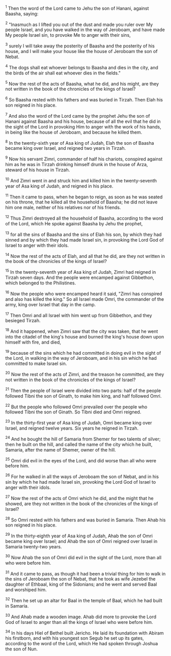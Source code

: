 <sup>1</sup> 
Then the word of the Lord came to Jehu the son of Hanani, against Baasha, saying: 

<sup>2</sup> 
"Inasmuch as I lifted you out of the dust and made you ruler over My people Israel, and you have walked in the way of Jeroboam, and have made My people Israel sin, to provoke Me to anger with their sins, 

<sup>3</sup> 
surely I will take away the posterity of Baasha and the posterity of his house, and I will make your house like the house of Jeroboam the son of Nebat. 

<sup>4</sup> 
The dogs shall eat whoever belongs to Baasha and dies in the city, and the birds of the air shall eat whoever dies in the fields." 

<sup>5</sup> 
Now the rest of the acts of Baasha, what he did, and his might, are they not written in the book of the chronicles of the kings of Israel? 

<sup>6</sup> 
So Baasha rested with his fathers and was buried in Tirzah. Then Elah his son reigned in his place. 

<sup>7</sup> 
And also the word of the Lord came by the prophet Jehu the son of Hanani against Baasha and his house, because of all the evil that he did in the sight of the Lord in provoking Him to anger with the work of his hands, in being like the house of Jeroboam, and because he killed them.

<sup>8</sup> 
In the twenty-sixth year of Asa king of Judah, Elah the son of Baasha became king over Israel, and reigned two years in Tirzah. 

<sup>9</sup> 
Now his servant Zimri, commander of half his chariots, conspired against him as he was in Tirzah drinking himself drunk in the house of Arza, steward of his house in Tirzah. 

<sup>10</sup> 
And Zimri went in and struck him and killed him in the twenty-seventh year of Asa king of Judah, and reigned in his place. 

<sup>11</sup> 
Then it came to pass, when he began to reign, as soon as he was seated on his throne, that he killed all the household of Baasha; he did not leave him one male, neither of his relatives nor of his friends. 

<sup>12</sup> 
Thus Zimri destroyed all the household of Baasha, according to the word of the Lord, which He spoke against Baasha by Jehu the prophet, 

<sup>13</sup> 
for all the sins of Baasha and the sins of Elah his son, by which they had sinned and by which they had made Israel sin, in provoking the Lord God of Israel to anger with their idols. 

<sup>14</sup> 
Now the rest of the acts of Elah, and all that he did, are they not written in the book of the chronicles of the kings of Israel? 

<sup>15</sup> 
In the twenty-seventh year of Asa king of Judah, Zimri had reigned in Tirzah seven days. And the people were encamped against Gibbethon, which belonged to the Philistines. 

<sup>16</sup> 
Now the people who were encamped heard it said, "Zimri has conspired and also has killed the king." So all Israel made Omri, the commander of the army, king over Israel that day in the camp. 

<sup>17</sup> 
Then Omri and all Israel with him went up from Gibbethon, and they besieged Tirzah. 

<sup>18</sup> 
And it happened, when Zimri saw that the city was taken, that he went into the citadel of the king's house and burned the king's house down upon himself with fire, and died, 

<sup>19</sup> 
because of the sins which he had committed in doing evil in the sight of the Lord, in walking in the way of Jeroboam, and in his sin which he had committed to make Israel sin. 

<sup>20</sup> 
Now the rest of the acts of Zimri, and the treason he committed, are they not written in the book of the chronicles of the kings of Israel? 

<sup>21</sup> 
Then the people of Israel were divided into two parts: half of the people followed Tibni the son of Ginath, to make him king, and half followed Omri. 

<sup>22</sup> 
But the people who followed Omri prevailed over the people who followed Tibni the son of Ginath. So Tibni died and Omri reigned. 

<sup>23</sup> 
In the thirty-first year of Asa king of Judah, Omri became king over Israel, and reigned twelve years. Six years he reigned in Tirzah. 

<sup>24</sup> 
And he bought the hill of Samaria from Shemer for two talents of silver; then he built on the hill, and called the name of the city which he built, Samaria, after the name of Shemer, owner of the hill. 

<sup>25</sup> 
Omri did evil in the eyes of the Lord, and did worse than all who were before him. 

<sup>26</sup> 
For he walked in all the ways of Jeroboam the son of Nebat, and in his sin by which he had made Israel sin, provoking the Lord God of Israel to anger with their idols. 

<sup>27</sup> 
Now the rest of the acts of Omri which he did, and the might that he showed, are they not written in the book of the chronicles of the kings of Israel? 

<sup>28</sup> 
So Omri rested with his fathers and was buried in Samaria. Then Ahab his son reigned in his place.

<sup>29</sup> 
In the thirty-eighth year of Asa king of Judah, Ahab the son of Omri became king over Israel; and Ahab the son of Omri reigned over Israel in Samaria twenty-two years. 

<sup>30</sup> 
Now Ahab the son of Omri did evil in the sight of the Lord, more than all who were before him. 

<sup>31</sup> 
And it came to pass, as though it had been a trivial thing for him to walk in the sins of Jeroboam the son of Nebat, that he took as wife Jezebel the daughter of Ethbaal, king of the Sidonians; and he went and served Baal and worshiped him. 

<sup>32</sup> 
Then he set up an altar for Baal in the temple of Baal, which he had built in Samaria. 

<sup>33</sup> 
And Ahab made a wooden image. Ahab did more to provoke the Lord God of Israel to anger than all the kings of Israel who were before him. 

<sup>34</sup> 
In his days Hiel of Bethel built Jericho. He laid its foundation with Abiram his firstborn, and with his youngest son Segub he set up its gates, according to the word of the Lord, which He had spoken through Joshua the son of Nun.